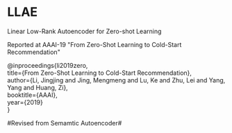 # LLAE
Linear Low-Rank Autoencoder for Zero-shot Learning    

Reported at AAAI-19 "From Zero-Shot Learning to Cold-Start Recommendation"   

@inproceedings{li2019zero,    
  title={From Zero-Shot Learning to Cold-Start Recommendation},     
  author={Li, Jingjing and Jing, Mengmeng and Lu, Ke and Zhu, Lei and Yang, Yang and Huang, Zi},   
  booktitle={AAAI},   
  year={2019}   
}

#Revised from Semamtic Autoencoder#
